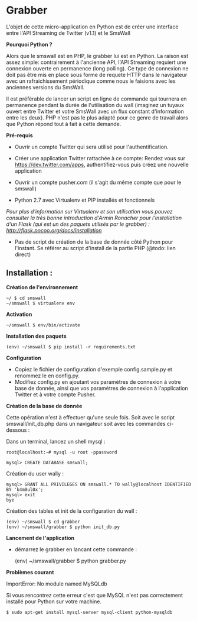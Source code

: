 Grabber
=======

L'objet de cette micro-application en Python est de créer une interface entre l'API Streaming de Twitter (v1.1) et le SmsWall

__Pourquoi Python ?__

Alors que le smswall est en PHP, le grabber lui est en Python. La raison est assez simple: contrairement à l'ancienne API, l'API Streaming requiert une connexion ouverte en permanence (long polling). Ce type de connexion ne doit pas être mis en place sous forme de requete HTTP dans le navigateur avec un rafraichissement périodique comme nous le faisions avec les anciennes versions du SmsWall.

Il est préférable de lancer un script en ligne de commande qui tournera en permanence pendant la durée de l'utilisation du wall (imaginez un tuyaux ouvert entre Twitter et votre SmsWall avec un flux constant d'information entre les deux). PHP n'est pas le plus adapté pour ce genre de travail alors que Python répond tout à fait à cette demande.

__Pré-requis__

- Ouvrir un compte Twitter qui sera utilisé pour l'authentification.

- Créer une application Twitter rattachée à ce compte: Rendez vous sur https://dev.twitter.com/apps, authentifiez-vous puis créez une nouvelle application

- Ouvrir un compte pusher.com (il s'agit du même compte que pour le smswall)

- Python 2.7 avec Virtualenv et PIP installés et fonctionnels

_Pour plus d'information sur Virtualenv et son utilisation vous pouvez consulter la très bonne introduction d'Armin Ronacher pour l'installation d'un Flask (qui est un des paquets utilisés par le grabber) : http://flask.pocoo.org/docs/installation_

- Pas de script de création de la base de donnée côté Python pour l'instant. Se référer au script d'install de la partie PHP (@todo: lien direct)


Installation :
--------------

__Création de l'environnement__


    ~/ $ cd smswall
    ~/smswall $ virtualenv env


__Activation__


    ~/smswall $ env/bin/activate


__Installation des paquets__


    (env) ~/smswall $ pip install -r requirements.txt


__Configuration__

- Copiez le fichier de configuration d'exemple config.sample.py et renommez le en config.py.
- Modifiez config.py en ajoutant vos paramètres de connexion à votre base de donnée, ainsi que vos paramètres de connexion à l'application Twitter et à votre compte Pusher.

__Création de la base de donnée__

Cette opération n'est à effectuer qu'une seule fois. Soit avec le script smswall/init_db.php dans un navigateur soit avec les commandes ci-dessous :

Dans un terminal, lancez un shell mysql :

	root@localhost:~# mysql -u root -ppassword

	mysql> CREATE DATABASE smswall;

Création du user wally :

	mysql> GRANT ALL PRIVILEGES ON smswall.* TO wally@localhost IDENTIFIED BY 'k4m0ul0x';
	mysql> exit
	bye

Création des tables et init de la configuration du wall :

	(env) ~/smswall $ cd grabber
	(env) ~/smswall/grabber $ python init_db.py


__Lancement de l'application__

- démarrez le grabber en lancant cette commande :

    (env) ~/smswall/grabber $ python grabber.py 


__Problèmes courant__

ImportError: No module named MySQLdb

Si vous rencontrez cette erreur c'est que MySQL n'est pas correctement installé pour Python sur votre machine.


    $ sudo apt-get install mysql-server mysql-client python-mysqldb
